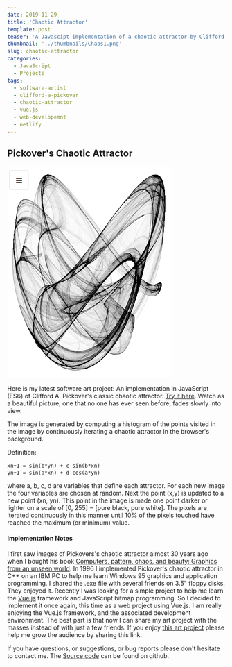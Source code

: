 ```yaml
---
date: 2019-11-29
title: 'Chaotic Attractor'
template: post
teaser: 'A Javascipt implementation of a chaotic attractor by Clifford A. Pickover'
thumbnail: '../thumbnails/Chaos1.png'
slug: chaotic-attractor
categories:
  - JavaScript
  - Projects
tags:
  - software-artist
  - clifford-a-pickover
  - chaotic-attractor
  - vue.js
  - web-developemnt
  - netlify
---
```

## Pickover's Chaotic Attractor
![](../thumbnails/Chaos1.png)

Here is my latest software art project: An implementation in JavaScript (ES6) of Clifford A. Pickover's classic chaotic attractor. [Try it here](https://chaosvue.netlify.com).  Watch as a beautiful picture, one that no one has ever seen before, fades slowly into view.

The image is generated by computing a histogram of the points visited in the image by continuously iterating a chaotic attractor in the browser's background.

Definition:
```
xn+1 = sin(b*yn) + c sin(b*xn)
yn+1 = sin(a*xn) + d cos(a*yn)
```
where a, b, c, d are variables that define each attractor.
For each new image the four variables are chosen at random. Next the point (x,y) is updated to a new point (xn, yn). This point in the image is made one point darker or lighter on a scale of [0, 255] = [pure black,  pure white]. The pixels are iterated continuously in this manner until 10% of the pixels touched have reached the maximum (or minimum) value.
#### Implementation Notes
I first saw images of Pickovers's chaotic attractor almost 30 years ago when I bought his book [Computers, pattern, chaos, and beauty: Graphics from an unseen world](https://www.amazon.com/s?k=Computers%2C+Pattern%2C+Chaos+and+Beauty+%3A+Graphics+from+an+Unseen+World).
In 1996 I implemented Pickover's chaotic attractor in C++ on an IBM PC to help me learn Windows 95 graphics and application programming. I shared the .exe file with several friends on 3.5" floppy disks. They enjoyed it.
Recently I was looking for a simple project to help me learn the [Vue.js](https:www.vuejs.org) framework and JavaScript bitmap programming. So I decided to implement it once again, this time as a web project using Vue.js. I am really enjoying the Vue.js framework, and the associated development environment. The best part is that now I can share my art project with the masses instead of with just a few friends.  If you enjoy [this art project](https://chaosvue/netlify.com) please help me grow the audience by sharing this link.

If you have questions, or suggestions, or bug reports please don't hesitate to contact me.  The [Source code](https://github.com/dmaynard/chaosvue) can be found on github.
